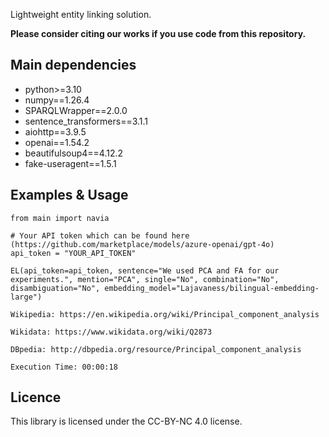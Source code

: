 Lightweight entity linking solution.

**Please consider citing our works if you use code from this repository.**

## Main dependencies
* python>=3.10
* numpy==1.26.4
* SPARQLWrapper==2.0.0
* sentence_transformers==3.1.1
* aiohttp==3.9.5
* openai==1.54.2
* beautifulsoup4==4.12.2
* fake-useragent==1.5.1

## Examples & Usage

```
from main import navia

# Your API token which can be found here (https://github.com/marketplace/models/azure-openai/gpt-4o)
api_token = "YOUR_API_TOKEN"

EL(api_token=api_token, sentence="We used PCA and FA for our experiments.", mention="PCA", single="No", combination="No", disambiguation="No", embedding_model="Lajavaness/bilingual-embedding-large")
```

```
Wikipedia: https://en.wikipedia.org/wiki/Principal_component_analysis

Wikidata: https://www.wikidata.org/wiki/Q2873

DBpedia: http://dbpedia.org/resource/Principal_component_analysis

Execution Time: 00:00:18
```

## Licence
This library is licensed under the CC-BY-NC 4.0 license.